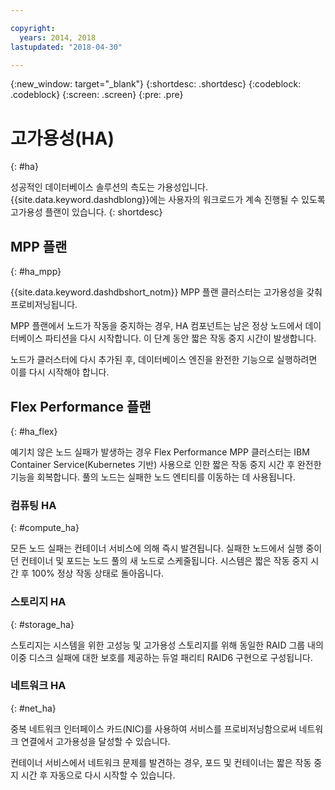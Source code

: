 ```yaml
---

copyright:
  years: 2014, 2018
lastupdated: "2018-04-30"

---
```


<!-- Attribute definitions --> 
{:new_window: target="_blank"}
{:shortdesc: .shortdesc}
{:codeblock: .codeblock}
{:screen: .screen}
{:pre: .pre}

# 고가용성(HA) 
{: #ha}

성공적인 데이터베이스 솔루션의 측도는 가용성입니다. {{site.data.keyword.dashdblong}}에는 사용자의 워크로드가 계속 진행될 수 있도록 고가용성 플랜이 있습니다.
{: shortdesc}

## MPP 플랜
{: #ha_mpp}

{{site.data.keyword.dashdbshort_notm}} MPP 플랜 클러스터는 고가용성을 갖춰 프로비저닝됩니다.  

MPP 플랜에서 노드가 작동을 중지하는 경우, HA 컴포넌트는 남은 정상 노드에서 데이터베이스 파티션을 다시 시작합니다. 이 단계 동안 짧은 작동 중지 시간이 발생합니다. 

노드가 클러스터에 다시 추가된 후, 데이터베이스 엔진을 완전한 기능으로 실행하려면 이를 다시 시작해야 합니다. 

## Flex Performance 플랜
{: #ha_flex}

예기치 않은 노드 실패가 발생하는 경우 Flex Performance MPP 클러스터는 IBM Container Service(Kubernetes 기반) 사용으로 인한 짧은 작동 중지 시간 후 완전한 기능을 회복합니다. 풀의 노드는 실패한 노드 엔티티를 이동하는 데 사용됩니다. 

### 컴퓨팅 HA
{: #compute_ha}

모든 노드 실패는 컨테이너 서비스에 의해 즉시 발견됩니다. 실패한 노드에서 실행 중이던 컨테이너 및 포드는 노드 풀의 새 노드로 스케줄됩니다. 시스템은 짧은 작동 중지 시간 후 100% 정상 작동 상태로 돌아옵니다.

### 스토리지 HA
{: #storage_ha}

스토리지는 시스템을 위한 고성능 및 고가용성 스토리지를 위해 동일한 RAID 그룹 내의 이중 디스크 실패에 대한 보호를 제공하는 듀얼 패리티 RAID6 구현으로 구성됩니다.

### 네트워크 HA
{: #net_ha}

중복 네트워크 인터페이스 카드(NIC)를 사용하여 서비스를 프로비저닝함으로써 네트워크 연결에서 고가용성을 달성할 수 있습니다. 

컨테이너 서비스에서 네트워크 문제를 발견하는 경우, 포드 및 컨테이너는 짧은 작동 중지 시간 후 자동으로 다시 시작할 수 있습니다.

